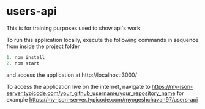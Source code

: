 # users-api
This is for training purposes used to show api's work

To run this application locally, execute the following commands in sequence from inside the project folder

```js
1. npm install
2. npm start
```

and access the application at http://localhost:3000/

To access the application live on the internet, navigate to https://my-json-server.typicode.com/your_github_username/your_repository_name for example https://my-json-server.typicode.com/myogeshchavan97/users-api
